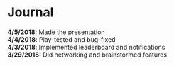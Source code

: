 # Journal
**4/5/2018**: Made the presentation\
**4/4/2018**: Play-tested and bug-fixed\
**4/3/2018**: Implemented leaderboard and notifications\
**3/29/2018:** Did networking and brainstormed features
